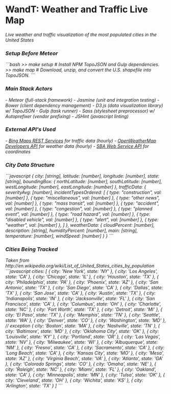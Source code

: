 <h1><b>WandT: Weather and Traffic Live Map</b></h1>
<i>Live weather and traffic visualization of the most populated cities in the United States</li>

<h3>Setup Before Meteor</h3>
```bash
>> make setup   # Install NPM TopoJSON and Gulp dependencies.
>> make map     # Download, unzip, and convert the U.S. shapefile into TopoJSON.
```

<h3>Main Stack Actors</h3>
- Meteor (full-stack framework)
- Jasmine (unit and integration testing)
- Bower (client dependency management)
  - D3.js (data visualization library) w/ TopoJSON
- Gulp (task runner)
  - Sass (stylesheet preprocessor) w/ Autoprefixer (vendor prefixing)
  - JSHint (javascript linting)

<h3>External API's Used</h3>
- <a href="https://msdn.microsoft.com/en-us/library/ff701713.aspx">Bing Maps REST Services</a> for traffic data (hourly)
- <a href="http://www.openweathermap.com/api">OpenWeatherMap Developers API</a> for weather data (hourly)
- <a href="https://www.sba.gov/about-sba/sba-performance/sba-data-store/web-service-api/us-city-and-county-web-data-api">SBA Web Service API</a> for coordinates

<h3>City Data Structure</h3>
```javascript
{
  city: [string],
  latitude: [number],
  longitude: [number],
  state: [string],
  boundingBox: {
    northLatitude: [number],
    southLatitude: [number],
    westLongitude: [number],
    eastLongitude: [number]
  },
  trafficData: {
    severityAvg: [number],
    incidentTypesOrdered: [
      { type: "construction", val: [number] },
      { type: "miscellaneous", val: [number] },
      { type: "other news", val: [number] },
      { type: "mass transit", val: [number] },
      { type: "accident", val: [number] },
      { type: "congestion", val: [number] },
      { type: "planned event", val: [number] },
      { type: "road hazard", val: [number] },
      { type: "disabled vehicle", val: [number] },
      { type: "alert", val: [number] },
      { type: "weather", val: [number] },
    ]
  },
  weatherData: {
    cloudPercent: [number],
    description: [string],
    humidityPercent: [number],
    main: [string],
    temperature: [number],
    windSpeed: [number]
  }
}
```

<h3>Cities Being Tracked</h3>
<i>Taken from http://en.wikipedia.org/wiki/List_of_United_States_cities_by_population</i>
```javascript
cities: [
    { city: 'New York', state: 'NY' },
    { city: 'Los Angeles', state: 'CA' },
    { city: 'Chicago', state: 'IL' },
    { city: 'Houston', state: 'TX' },
    { city: 'Philadelphia', state: 'PA' },
    { city: 'Phoenix', state: 'AZ' },
    { city: 'San Antonio', state: 'TX' },
    { city: 'San Diego', state: 'CA' },
    { city: 'Dallas', state: 'TX' },
    { city: 'San Jose', state: 'CA' },
    { city: 'Austin', state: 'TX' },
    { city: 'Indianapolis', state: 'IN' },
    { city: 'Jacksonville', state: 'FL' },
    { city: 'San Francisco', state: 'CA' },
    { city: 'Columbus', state: 'OH' },
    { city: 'Charlotte', state: 'NC' },
    { city: 'Fort Worth', state: 'TX' },
    { city: 'Detroit', state: 'MI' },
    { city: 'El Paso', state: 'TX' },
    { city: 'Memphis', state: 'TN' },
    { city: 'Seattle', state: 'WA' },
    { city: 'Denver', state: 'CO' },
    { city: 'Washington', state: 'MD' }, // exception
    { city: 'Boston', state: 'MA' },
    { city: 'Nashville', state: 'TN' },
    { city: 'Baltimore', state: 'MD' },
    { city: 'Oklahoma City', state: 'OK' },
    { city: 'Louisville', state: 'KY' },
    { city: 'Portland', state: 'OR' },
    { city: 'Las Vegas', state: 'NV' },
    { city: 'Milwaukee', state: 'WI' },
    { city: 'Albuquerque', state: 'NM' },
    { city: 'Fresno', state: 'CA' },
    { city: 'Sacramento', state: 'CA' },
    { city: 'Long Beach', state: 'CA' },
    { city: 'Kansas City', state: 'MO' },
    { city: 'Mesa', state: 'AZ' },
    { city: 'Virginia Beach', state: 'VA' },
    { city: 'Atlanta', state: 'GA' },
    { city: 'Colorado Springs', state: 'CO' },
    { city: 'Omaha', state: 'NE' },
    { city: 'Raleigh', state: 'NC' },
    { city: 'Miami', state: 'FL' },
    { city: 'Oakland', state: 'CA' },
    { city: 'Minneapolis', state: 'MN' },
    { city: 'Tulsa', state: 'OK' },
    { city: 'Cleveland', state: 'OH' },
    { city: 'Wichita', state: 'KS' },
    { city: 'Arlington', state: 'TX' }
]
```
